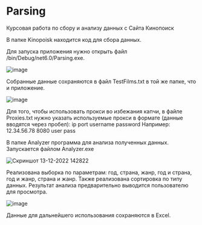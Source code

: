 # Parsing
Курсовая работа по сбору и анализу данных с Сайта Кинопоиск

В папке Kinopoisk находится код для сбора данных.

Для запуска приложения нужно открыть файл /bin/Debug/net6.0/Parsing.exe.

![image](https://user-images.githubusercontent.com/71330701/207637921-e2624f87-6df5-4371-a4cc-7d7bc0d36d22.png)

Собранные данные сохраняются в файл TestFilms.txt в той же папке, что и приложение.

![image](https://user-images.githubusercontent.com/71330701/207638047-bcd68c61-2691-4e4d-ba34-4729e868ffaf.png)


Для того, чтобы использовать прокси во избежания капчи, в файле Proxies.txt нужно указать используемые прокси в формате (данные вводятся через пробел): ip port username password
Например: 12.34.56.78 8080 user pass

В папке Analyzer программа для анализа полученных данных.
Запускается файлом Analyzer.exe

![Скриншот 13-12-2022 142822](https://user-images.githubusercontent.com/39351000/207306959-157dc7ee-0178-465d-bf19-2c09a221f03c.jpg)

Реализована выборка по параметрам: год, страна, жанр, год и страна, год и жанр, страна и жанр. Также реализована сортировка по типу данных. Результат анализа предварительно выводится пользователю для просмотра.

![image](https://user-images.githubusercontent.com/39351000/207307023-be89eb98-aec9-466b-af7a-89d05e20c1c9.png)

Данные для дальнейшего использования сохраняются в Excel.
